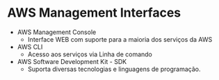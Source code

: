 # AWS Management Interfaces

* AWS Management Console
  * Interface WEB com suporte para a maioria dos serviços da AWS
* AWS CLI
  * Acesso aos serviços via Linha de comando
* AWS Software Development Kit - SDK
  * Suporta diversas tecnologias e linguagens de programação.
